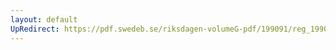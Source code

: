 ```yaml
---
layout: default
UpRedirect: https://pdf.swedeb.se/riksdagen-volumeG-pdf/199091/reg_199091/reg_199091_0186.pdf
---
```

